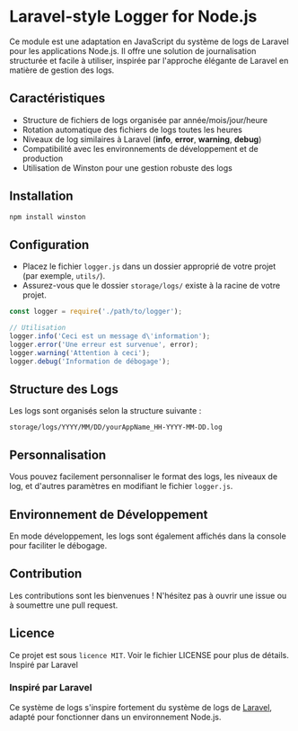 # Laravel-style Logger for Node.js

Ce module est une adaptation en JavaScript du système de logs de Laravel pour les applications Node.js. Il offre une solution de journalisation structurée et facile à utiliser, inspirée par l'approche élégante de Laravel en matière de gestion des logs.

## Caractéristiques

- Structure de fichiers de logs organisée par année/mois/jour/heure
- Rotation automatique des fichiers de logs toutes les heures
- Niveaux de log similaires à Laravel (**info**, **error**, **warning**, **debug**)
- Compatibilité avec les environnements de développement et de production
- Utilisation de Winston pour une gestion robuste des logs

## Installation

```bash
npm install winston
```

## Configuration

- Placez le fichier `logger.js` dans un dossier approprié de votre projet (par exemple, `utils/`).
- Assurez-vous que le dossier `storage/logs/` existe à la racine de votre projet.


```javascript
const logger = require('./path/to/logger');

// Utilisation
logger.info('Ceci est un message d\'information');
logger.error('Une erreur est survenue', error);
logger.warning('Attention à ceci');
logger.debug('Information de débogage');
```

## Structure des Logs
Les logs sont organisés selon la structure suivante :

```text
storage/logs/YYYY/MM/DD/yourAppName_HH-YYYY-MM-DD.log
```

## Personnalisation
Vous pouvez facilement personnaliser le format des logs, les niveaux de log, et d'autres paramètres en modifiant le fichier `logger.js`.

## Environnement de Développement
En mode développement, les logs sont également affichés dans la console pour faciliter le débogage.

## Contribution
Les contributions sont les bienvenues ! N'hésitez pas à ouvrir une issue ou à soumettre une pull request.

## Licence
Ce projet est sous `licence MIT`. Voir le fichier LICENSE pour plus de détails.
Inspiré par Laravel

### Inspiré par Laravel
Ce système de logs s'inspire fortement du système de logs de [Laravel](https://laravel.com/docs/11.x/logging), adapté pour fonctionner dans un environnement Node.js.
